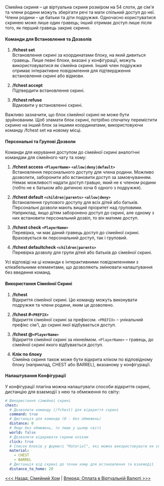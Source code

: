 Сімейна скриня – це віртуальна скриня розміром на 54 слоти, де сім'я та члени родини можуть зберігати речі та мати спільний доступ до неї. Члени родини – це батьки та діти подружжя. Одночасно користуватися скринею може лише один гравець; інший отримає доступ лише після того, як перший гравець закриє скриню.

#### Команди для Встановлення та Дозволів

1. **/fchest set**  
   Встановлення скрині за координатами блоку, на який дивиться гравець. Лише певні блоки, вказані у конфігурації, можуть використовуватися як сімейна скриня. Інший член подружжя отримає інтерактивне повідомлення для підтвердження встановлення скрині або відмови.

2. **/fchest accept**  
   Підтвердити встановлення скрині.

3. **/fchest refuse**  
   Відмовити у встановленні скрині.
   
Важливо зазначити, що блок сімейної скрині не може бути зруйнованим. Щоб зламати блок скрині, потрібно спочатку перемістити скриню на інший блок за іншими координатами, використовуючи команду /fchest set на новому місці.

#### Персональні та Групові Дозволи

Команди для керування доступом до сімейної скрині аналогічні командам для сімейного чату та хому:

1. **/fchest access `<PlayerName>` `<allow|deny|default>`**  
   Встановлення персонального доступу для члена родини. Можливо дозволити, заборонити або встановити доступ за замовчуванням. Немає можливості надати доступ гравцю, який не є членом родини (тобто не є батьком або дитиною хоча б одного з подружжя).

2. **/fchest default `<children|parents>` `<allow|deny>`**  
   Встановлення групового доступу для всіх дітей або батьків. Персональні дозволи мають вищий пріоритет над груповими. Наприклад, якщо дітям заборонено доступ до скрині, але одному з них встановити персональний дозвіл, то він матиме доступ.

3. **/fchest check `<PlayerName>`**  
   Перевірка, чи має даний гравець доступ до сімейної скрині. Враховується як персональний доступ, так і груповий.

4. **/fchest defaultcheck `<children|parents>`**  
   Перевірка дозволу для групи дітей або батьків до сімейної скрині.

Усі відповіді на ці команди є інтерактивними повідомленнями з клікабельними елементами, що дозволяють змінювати налаштування без введення команд.

#### Використання Сімейної Скрині

1. **/fchest**  
   Відкриття сімейної скрині. Цю команду можуть виконувати подружжя та члени родини, яким це дозволено.

2. **/fchest #`<PREFIX>`**  
   Відкриття сімейної скрині за префіксом. `<PREFIX>` – унікальний префікс сім'ї, до скрині якої відбувається доступ.

3. **/fchest @`<PlayerName>`**  
   Відкриття сімейної скрині за нікнеймом. `<PlayerName>` – гравець, до сімейної скрині якого відбувається доступ.

4. **Клік по блоку**  
   Сімейна скриня також може бути відкрита кліком по відповідному блоку (наприклад, CHEST або BARREL), вказаному у конфігурації.

#### Налаштування Конфігурації

У конфігурації плагіна можна налаштувати способи відкриття скрині, дистанцію для взаємодії з нею та обмеження по світу:

```yaml
# Використання сімейної скрині
chest:
  # Дозволити команду (/fchest) для відкриття скрині
  command: true
  # Дистанція для команди (0 - без обмежень)
  distance: 0
  # Якщо без обмежень, то лише у цьому світі
  world: false
  # Дозволити відкривати скриню кліком
  click: true
  # Список блоків у форматі "Material", які можна використовувати як скриню
  material:
    - CHEST
    - BARREL
  # Дистанція від скрині до точки хому для встановлення та взаємодії
  distance_to_home: 20
```

[<<< Назад: Сімейний Хом](home.md) | [Вперед: Оплата в Віртуальній Валюті >>>](vault.md)
